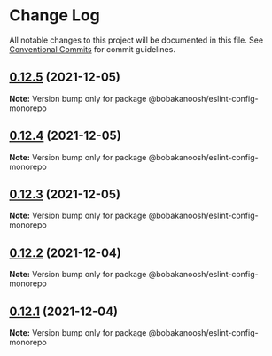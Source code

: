 # Change Log

All notable changes to this project will be documented in this file.
See [Conventional Commits](https://conventionalcommits.org) for commit guidelines.

## [0.12.5](https://github.com/Bobakanoosh/eslint-config/compare/v0.12.4...v0.12.5) (2021-12-05)

**Note:** Version bump only for package @bobakanoosh/eslint-config-monorepo





## [0.12.4](https://github.com/Bobakanoosh/eslint-config/compare/v0.12.3...v0.12.4) (2021-12-05)

**Note:** Version bump only for package @bobakanoosh/eslint-config-monorepo





## [0.12.3](https://github.com/Bobakanoosh/eslint-config/compare/v0.12.2...v0.12.3) (2021-12-05)

**Note:** Version bump only for package @bobakanoosh/eslint-config-monorepo





## [0.12.2](https://github.com/Bobakanoosh/eslint-config/compare/v0.12.1...v0.12.2) (2021-12-04)

**Note:** Version bump only for package @bobakanoosh/eslint-config-monorepo





## [0.12.1](https://github.com/Bobakanoosh/eslint-config/compare/v0.12.0...v0.12.1) (2021-12-04)

**Note:** Version bump only for package @bobakanoosh/eslint-config-monorepo
